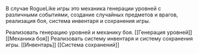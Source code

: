  В случае RogueLike игры это механика генерации уровней с различными событиями, создание случайных предметов и врагов, реализация боя, система инвентаря и сохранения игры. 

Реализовать генерацию уровней и механику боя. [[Генерация уровней]] [[Механика боя]]
Реализовать систему инвентаря и систему сохранения игры. [[Инвентарь]] [[Система сохранений]]

